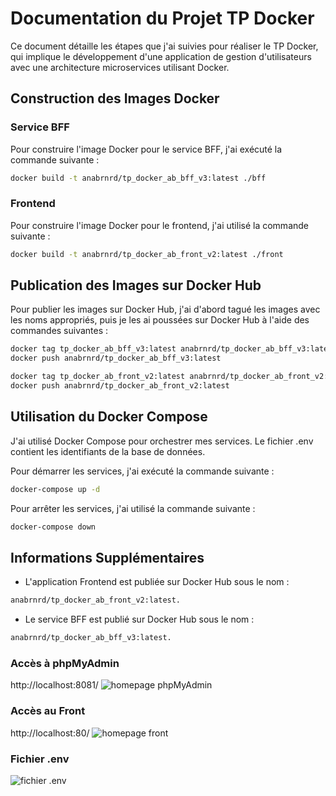 # Documentation du Projet TP Docker

Ce document détaille les étapes que j'ai suivies pour réaliser le TP Docker, qui implique le développement d'une application de gestion d'utilisateurs avec une architecture microservices utilisant Docker.

## Construction des Images Docker

### Service BFF

Pour construire l'image Docker pour le service BFF, j'ai exécuté la commande suivante :

```bash
docker build -t anabrnrd/tp_docker_ab_bff_v3:latest ./bff
```

### Frontend

Pour construire l'image Docker pour le frontend, j'ai utilisé la commande suivante :

```bash
docker build -t anabrnrd/tp_docker_ab_front_v2:latest ./front
```

## Publication des Images sur Docker Hub

Pour publier les images sur Docker Hub, j'ai d'abord tagué les images avec les noms appropriés, puis je les ai poussées sur Docker Hub à l'aide des commandes suivantes :

```bash
docker tag tp_docker_ab_bff_v3:latest anabrnrd/tp_docker_ab_bff_v3:latest
docker push anabrnrd/tp_docker_ab_bff_v3:latest

docker tag tp_docker_ab_front_v2:latest anabrnrd/tp_docker_ab_front_v2:latest
docker push anabrnrd/tp_docker_ab_front_v2:latest
```

## Utilisation du Docker Compose

J'ai utilisé Docker Compose pour orchestrer mes services. Le fichier .env contient les identifiants de la base de données.

Pour démarrer les services, j'ai exécuté la commande suivante :

```bash
docker-compose up -d
```

Pour arrêter les services, j'ai utilisé la commande suivante :

```bash
docker-compose down
```

## Informations Supplémentaires

- L'application Frontend est publiée sur Docker Hub sous le nom :
```bash
anabrnrd/tp_docker_ab_front_v2:latest.
```
- Le service BFF est publié sur Docker Hub sous le nom :
```bash
anabrnrd/tp_docker_ab_bff_v3:latest.
```

### Accès à phpMyAdmin
http://localhost:8081/
![homepage phpMyAdmin](https://github.com/AnBrnd/TP_DOCKER/assets/137530989/60fef3e4-77f7-4c5c-900a-c4f5c2ae8359)

### Accès au Front
http://localhost:80/
![homepage front](https://github.com/AnBrnd/TP_DOCKER/assets/137530989/b3aec2d1-3990-45b3-9569-49af8852eed8)

### Fichier .env
![fichier .env](https://github.com/AnBrnd/TP_DOCKER/assets/137530989/304df27c-72e2-4474-b59c-4f4ecad0ea66)

